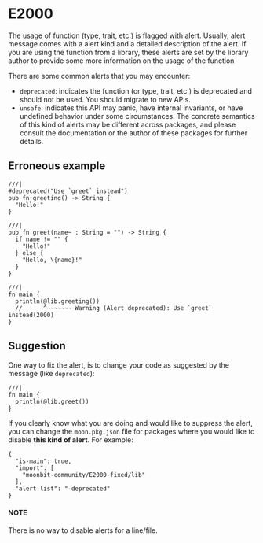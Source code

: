 # E2000

The usage of function (type, trait, etc.) is flagged with alert. Usually, alert
message comes with a alert kind and a detailed description of the alert. If you
are using the function from a library, these alerts are set by the library
author to provide some more information on the usage of the function

There are some common alerts that you may encounter:

* `deprecated`: indicates the function (or type, trait, etc.) is deprecated and
  should not be used. You should migrate to new APIs.
* `unsafe`: indicates this API may panic, have internal invariants, or have undefined
  behavior under some circumstances. The concrete semantics of this kind of
  alerts may be different across packages, and please consult the documentation
  or the author of these packages for further details.

## Erroneous example

```moonbit
///| 
#deprecated("Use `greet` instead")
pub fn greeting() -> String {
  "Hello!"
}

///|
pub fn greet(name~ : String = "") -> String {
  if name != "" {
    "Hello!"
  } else {
    "Hello, \{name}!"
  }
}
```

```moonbit
///|
fn main {
  println(@lib.greeting())
  //      ^~~~~~~~ Warning (Alert deprecated): Use `greet` instead(2000)
}
```

## Suggestion

One way to fix the alert, is to change your code as suggested by the message (like `deprecated`):

```moonbit
///|
fn main {
  println(@lib.greet())
}
```

If you clearly know what you are doing and would like to suppress the alert, you can change the `moon.pkg.json` file for packages where you would like to disable **this kind of alert**. For example:

```moonbit
{
  "is-main": true,
  "import": [
    "moonbit-community/E2000-fixed/lib"
  ],
  "alert-list": "-deprecated"
}
```

#### NOTE
There is no way to disable alerts for a line/file.
